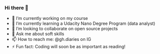 ### Hi there 👋

- 🔭 I’m currently working on my course
- 🌱 I’m currently learning a Udacity Nano Degree Program (data analyst)
- 👯 I’m looking to collaborate on open source projects
- 💬 Ask me about soft skills
- 📫 How to reach me: @gh.diaries on IG
- ⚡ Fun fact: Coding will soon be as important as reading!

